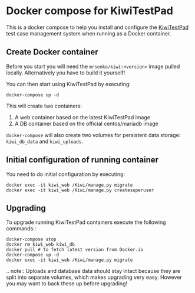 Docker compose for KiwiTestPad
==============================

This is a docker compose to help you install and configure the
[KiwiTestPad](https://github.com/MrSenko/Kiwi/) test case management
system when running as a Docker container.


Create Docker container
-----------------------

Before you start you will need the `mrsenko/kiwi:<version>` image pulled
locally. Alternatively you have to build it yourself!

You can then start using KiwiTestPad by executing:

    docker-compose up -d

This will create two containers:

1) A web container based on the latest KiwiTestPad image
2) A DB container based on the official centos/mariadb image


`docker-compose` will also create two volumes for persistent data storage:
`kiwi_db_data` and `kiwi_uploads`.


Initial configuration of running container
------------------------------------------

You need to do initial configuration by executing:

    docker exec -it kiwi_web /Kiwi/manage.py migrate
    docker exec -it kiwi_web /Kiwi/manage.py createsuperuser

Upgrading
---------

To upgrade running KiwiTestPad containers execute the following commands::

    docker-compose stop
    docker rm kiwi_web kiwi_db
    docker pull # to fetch latest version from Docker.io
    docker-compose up -d
    docker exec -it kiwi_web /Kiwi/manage.py migrate

.. note::
    Uploads and database data should stay intact because they are split into
    separate volumes, which makes upgrading very easy. However you may want to
    back these up before upgrading!
